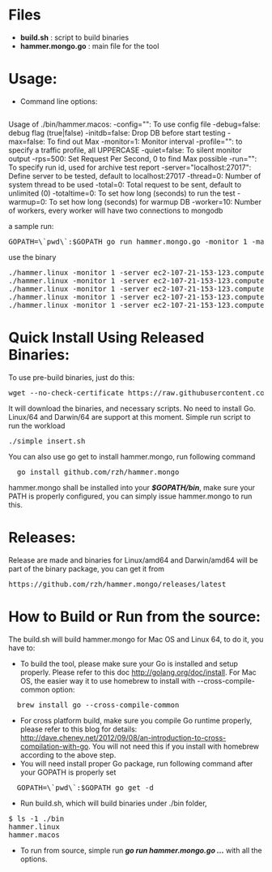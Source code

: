# Files
- **build.sh** : script to build binaries
- **hammer.mongo.go** : main file for the tool

# Usage:
- Command line options:
   <pre>
Usage of ./bin/hammer.macos:
  -config="": To use config file
  -debug=false: debug flag (true|false)
  -initdb=false: Drop DB before start testing
  -max=false: To find out Max
  -monitor=1: Monitor interval
  -profile="": to specify a traffic profile, all UPPERCASE
  -quiet=false: To silent monitor output
  -rps=500: Set Request Per Second, 0 to find Max possible
  -run="": To specify run id, used for archive test report
  -server="localhost:27017": Define server to be tested, default to localhost:27017
  -thread=0: Number of system thread to be used
  -total=0: Total request to be sent, default to unlimited (0)
  -totaltime=0: To set how long (seconds) to run the test
  -warmup=0: To set how long (seconds) for warmup DB
  -worker=10: Number of workers, every worker will have two connections to mongodb
</pre>

a sample run:
<pre>
GOPATH=\`pwd\`:$GOPATH go run hammer.mongo.go -monitor 1 -max -worker 9 -server localhost:27017 -max -initdb=true -profile=insert
</pre>

use the binary 
<pre>
./hammer.linux -monitor 1 -server ec2-107-21-153-123.compute-1.amazonaws.com:27017 -thread 4 -max -initdb=false -max=true -profile=insert -worker 32 -total=100000
./hammer.linux -monitor 1 -server ec2-107-21-153-123.compute-1.amazonaws.com:27017 -thread 4 -max -initdb=false -max=true -profile=singleQuery -worker 32 -total=200000
./hammer.linux -monitor 1 -server ec2-107-21-153-123.compute-1.amazonaws.com:27017 -thread 4 -max -initdb=false -max=true -profile=inplaceupdate -worker 32 -total=100000
./hammer.linux -monitor 1 -server ec2-107-21-153-123.compute-1.amazonaws.com:27017 -thread 4 -max -initdb=false -max=true -profile=extendedupdate -worker 32 -total=100000
./hammer.linux -monitor 1 -server ec2-107-21-153-123.compute-1.amazonaws.com:27017 -thread 4 -max -initdb=false -max=true -profile=insertsmall -worker 8 -total=95000
</pre>

# Quick Install Using Released Binaries:

To use pre-build binaries, just do this:

<pre>
wget --no-check-certificate https://raw.githubusercontent.com/rzh/hammer.mongo/master/scripts/bootstrap.sh -O - | sh
</pre>

It will download the binaries, and necessary scripts. No need to install Go. Linux/64 and Darwin/64 are support at this moment. Simple run script to run the workload

<pre>
./simple_insert.sh
</pre>

You can also use go get to install hammer.mongo, run following command 
<pre>
  go install github.com/rzh/hammer.mongo
</pre>

hammer.mongo shall be installed into your <i><b>$GOPATH/bin</b></i>, make sure your PATH is properly configured, you can simply issue hammer.mongo to run this. 

# Releases:
Release are made and binaries for Linux/amd64 and Darwin/amd64 will be part of the binary package, you can get it from
<pre>
https://github.com/rzh/hammer.mongo/releases/latest
</pre>

# How to Build or Run from the source:
The build.sh will build hammer.mongo for Mac OS and Linux 64, to do it, you have to:
- To build the tool, please make sure your Go is installed and setup properly. Please refer to this doc http://golang.org/doc/install. For Mac OS, the easier way it to use homebrew to install with --cross-compile-common option:
<pre>
  brew install go --cross-compile-common
</pre>
- For cross platform build, make sure you compile Go runtime properly, please refer to this blog for details: http://dave.cheney.net/2012/09/08/an-introduction-to-cross-compilation-with-go. You will not need this if you install with homebrew according to the above step.
- You will need install proper Go package, run following command after your GOPATH is properly set
<pre>
  GOPATH=\`pwd\`:$GOPATH go get -d
</pre>
- Run build.sh, which will build binaries under ./bin folder,
<pre>
$ ls -1 ./bin
hammer.linux
hammer.macos
</pre>
- To run from source, simple run <b><i>go run hammer.mongo.go ...</i></b> with all the options.

